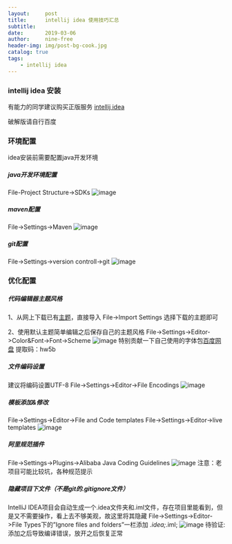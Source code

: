 ```yaml
---
layout:     post
title:      intellij idea 使用技巧汇总
subtitle:   
date:       2019-03-06
author:     nine-free
header-img: img/post-bg-cook.jpg
catalog: true
tags:
    - intellij idea
---
```

### intellij idea 安装

有能力的同学建议购买正版服务 [intellij idea](https://www.jetbrains.com/idea/download/#section=windows)

破解版请自行百度

###  环境配置
idea安装前需要配置java开发环境
##### java开发环境配置
File-Project Structure->SDKs
![image](https://nine-free.github.io/img/idea-settings-jdk.jpg)

##### maven配置
File->Settings->Maven
![image](https://nine-free.github.io/img/idea-settings-maven.jpg)

##### git配置
File->Settings->version controll->git
![image](https://nine-free.github.io/img/idea-settings-git.jpg)

###  优化配置

##### 代码编辑器主题风格

1、从网上下载已有[主题](http://www.riaway.com/theme.php?page=1)，直接导入
File->Import Settings 选择下载的主题即可

2、使用默认主题简单编辑之后保存自己的主题风格
File->Settings->Editor->Color&Font->Font->Scheme
![image](https://nine-free.github.io/img/idea-settings-scheme.jpg)
特别贡献一下自己使用的字体包[百度网盘](https://pan.baidu.com/s/1ePTvWc0ajWSIatgrgmvGPg) 提取码：hw5b
                  
##### 文件编码设置
建议将编码设置UTF-8
File->Settings->Editor->File Encodings
![image](https://nine-free.github.io/img/idea-settings-file-encoding.jpg)

##### 模板添加&修改
File->Settings->Editor->File and Code templates
File->Settings->Editor->live templates
![image](https://nine-free.github.io/img/idea-settings-template.jpg)

##### 阿里规范插件
File->Settings->Plugins->Alibaba Java Coding Guidelines
![image](https://nine-free.github.io/img/idea-settings-alibaba-code-guide.jpg)
注意：老项目可能比较坑，各种规范提示

##### 隐藏项目下文件（不是git的.gitignore文件）
IntelliJ IDEA项目会自动生成一个.idea文件夹和.iml文件，存在项目里能看到，但是又不需要操作，看上去不够美观，故这里将其隐藏
File->Settings->Editor->File Types下的”Ignore files and folders”一栏添加 *.idea;*.iml;
![image](https://nine-free.github.io/img/idea-settings-file-ignore.jpg)
待验证:添加之后导致编译错误，放开之后恢复正常




